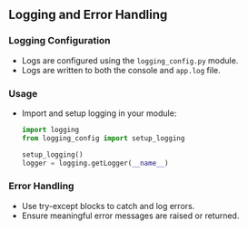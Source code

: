 ## Logging and Error Handling

### Logging Configuration
- Logs are configured using the `logging_config.py` module.
- Logs are written to both the console and `app.log` file.

### Usage
- Import and setup logging in your module:
  ```python
  import logging
  from logging_config import setup_logging

  setup_logging()
  logger = logging.getLogger(__name__)
  ```

### Error Handling
- Use try-except blocks to catch and log errors.
- Ensure meaningful error messages are raised or returned.
